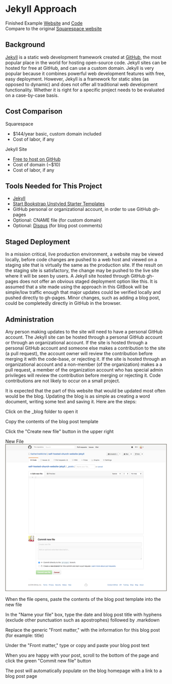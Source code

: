 # Jekyll Approach

Finished Example [Website](https://katherinemichel.github.io/self-hosted-church-website-jekyll) and [Code](https://github.com/KatherineMichel/self-hosted-church-website-jekyll/tree/gh-pages)<br>
Compare to the original [Squarespace website](http://www.prettyprairieumc.org)

## Background

[Jekyll](https://jekyllrb.com) is a static web development framework created at [GitHub](https://github.com), the most popular place in the world for hosting open-source code. Jekyll sites can be hosted for free at GitHub, and can use a custom domain. Jekyll is very popular because it combines powerful web development features with free, easy deployment. However, Jekyll is a framework for static sites (as opposed to dynamic) and does not offer all traditional web development functionality. Whether it is right for a specific project needs to be evaluated on a case-by-case basis. 
 
## Cost Comparison

Squarespace
* $144/year basic, custom domain included
* Cost of labor, if any

Jekyll Site
* [Free to host on GitHub](https://help.github.com/articles/using-jekyll-as-a-static-site-generator-with-github-pages)
* Cost of domain (~$10)
* Cost of labor, if any

## Tools Needed for This Project

* [Jekyll](https://jekyllrb.com)
* [Start Bookstrap Unstyled Starter Templates](http://startbootstrap.com/template-categories/unstyled)
* GitHub personal or organizational account, in order to use GitHub gh-pages
* Optional: CNAME file (for custom domain)
* Optional: [Disqus](https://disqus.com) (for blog post comments)

## Staged Deployment

In a mission critical, live production environment, a website may be viewed locally, before code changes are pushed to a web host and viewed on a staging site that is virtually the same as the production site. If the result on the staging site is satisfactory, the change may be pushed to the live site where it will be seen by users. A Jekyll site hosted through GitHub gh-pages does not offer an obvious staged deployment option like this. It is assumed that a site made using the approach in this GitBook will be simple/low traffic enough that major updates could be verified locally and pushed directly to gh-pages. Minor changes, such as adding a blog post, could be completedly directly in GitHub in the browser. 

## Administration

Any person making updates to the site will need to have a personal GitHub account. The Jekyll site can be hosted through a personal GitHub account or through an organizational account. If the site is hosted through a personal GitHub account and someone else makes a contribution to the site (a pull request), the account owner will review the contribution before merging it with the code-base, or rejecting it. If the site is hosted through an organizational account and a non-member (of the organization) makes a a pull request, a member of the organization account who has special admin privileges will review the contribution before merging or rejecting it. Code contributions are not likely to occur on a small project. 

It is expected that the part of this website that would be updated most often would be the blog. Updating the blog is as simple as creating a word document, writing some text and saving it. Here are the steps: 

Click on the _blog folder to open it

Copy the contents of the blog post template

Click the "Create new file" button in the upper right

New File
![](images/blog-post-new-file.png)

When the file opens, paste the contents of the blog post template into the new file

In the "Name your file" box, type the date and blog post title with hyphens (exclude other punctuation such as apostrophes) followed by .markdown

Replace the generic "Front matter," with the information for this blog post (for example: title)

Under the "Front matter," type or copy and paste your blog post text

When you are happy with your post, scroll to the bottom of the page and click the green "Commit new file" button

The post will automatically populate on the blog homepage with a link to a blog post page
